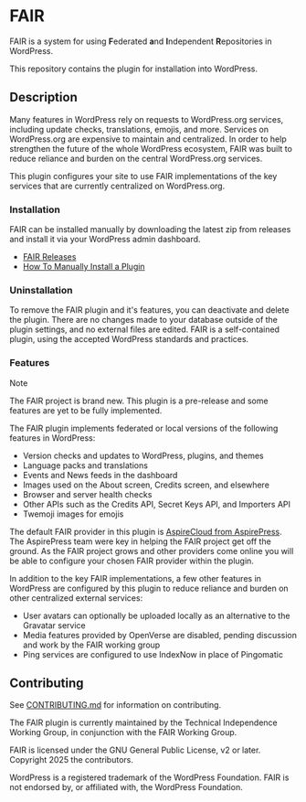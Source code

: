 # FAIR

FAIR is a system for using **F**ederated **a**nd **I**ndependent **R**epositories in WordPress.

This repository contains the plugin for installation into WordPress.

## Description

Many features in WordPress rely on requests to WordPress.org services, including update checks, translations, emojis, and more. Services on WordPress.org are expensive to maintain and centralized. In order to help strengthen the future of the whole WordPress ecosystem, FAIR was built to reduce reliance and burden on the central WordPress.org services.

This plugin configures your site to use FAIR implementations of the key services that are currently centralized on WordPress.org.

### Installation

FAIR can be installed manually by downloading the latest zip from releases and install it via your WordPress admin dashboard.

* [FAIR Releases](https://github.com/fairpm/fair-plugin/releases)
* [How To Manually Install a Plugin](https://wordpress.org/documentation/article/manage-plugins/#manual-plugin-installation-1)

### Uninstallation

To remove the FAIR plugin and it's features, you can deactivate and delete the plugin. There are no changes made to your database outside of the plugin settings, and no external files are edited. FAIR is a self-contained plugin, using the accepted WordPress standards and practices.

### Features

> [!NOTE]
> The FAIR project is brand new. This plugin is a pre-release and some features are yet to be fully implemented.

The FAIR plugin implements federated or local versions of the following features in WordPress:

* Version checks and updates to WordPress, plugins, and themes
* Language packs and translations
* Events and News feeds in the dashboard
* Images used on the About screen, Credits screen, and elsewhere
* Browser and server health checks
* Other APIs such as the Credits API, Secret Keys API, and Importers API
* Twemoji images for emojis

The default FAIR provider in this plugin is [AspireCloud from AspirePress](https://aspirepress.org/). The AspirePress team were key in helping the FAIR project get off the ground. As the FAIR project grows and other providers come online you will be able to configure your chosen FAIR provider within the plugin.

In addition to the key FAIR implementations, a few other features in WordPress are configured by this plugin to reduce reliance and burden on other centralized external services:

* User avatars can optionally be uploaded locally as an alternative to the Gravatar service
* Media features provided by OpenVerse are disabled, pending discussion and work by the FAIR working group
* Ping services are configured to use IndexNow in place of Pingomatic

## Contributing

See [CONTRIBUTING.md](./CONTRIBUTING.md) for information on contributing.

The FAIR plugin is currently maintained by the Technical Independence Working Group, in conjunction with the FAIR Working Group.

FAIR is licensed under the GNU General Public License, v2 or later. Copyright 2025 the contributors.

WordPress is a registered trademark of the WordPress Foundation. FAIR is not endorsed by, or affiliated with, the WordPress Foundation.
